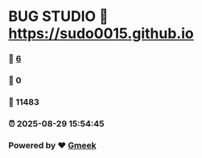 # BUG STUDIO :link: https://sudo0015.github.io 
### :page_facing_up: [6](https://sudo0015.github.io/tag.html) 
### :speech_balloon: 0 
### :hibiscus: 11483 
### :alarm_clock: 2025-08-29 15:54:45 
### Powered by :heart: [Gmeek](https://github.com/Meekdai/Gmeek)
